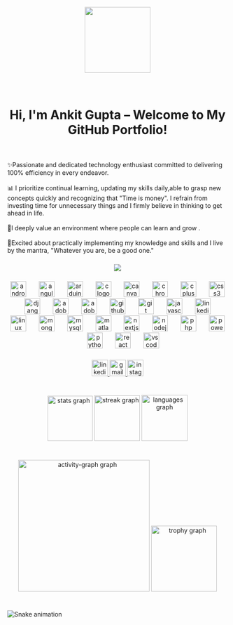 <br clear="both">

<div align="center">
  <img height="150" src="https://camo.githubusercontent.com/5b1d2e901546f5465aacfb5d19253ae0822909b754dac4b8b2d5632374125c72/68747470733a2f2f6d69726f2e6d656469756d2e636f6d2f6d61782f313336302f312a7a566e574a7479474f585f6b5549446d3663634366512e676966"  />
</div>

###

<br clear="both">

<h1 align="center">Hi, I'm Ankit Gupta – Welcome to My GitHub Portfolio!</h1>

###

<br clear="both">

<p align="left">✨Passionate and dedicated technology enthusiast committed to delivering 100% efficiency in every endeavor. <br><br>📊 I prioritize continual learning, updating my skills daily,able to grasp new concepts quickly and recognizing that "Time is money". I refrain from investing time for unnecessary things and I firmly believe in thinking to get ahead in life.<br><br>🤝I deeply value an environment where people can learn and grow .<br><br> 💎Excited about practically implementing my knowledge and skills and I live by the mantra, "Whatever you are, be a good one."</p>

###

<div align="center">
  <img src="https://profile-counter.glitch.me/Ankit-Gupta22/count.svg?"  />
</div>

###

<div align="center">
  <img src="https://cdn.jsdelivr.net/gh/devicons/devicon/icons/android/android-original.svg" height="36" alt="android logo"  />
  <img width="21" />
  <img src="https://skillicons.dev/icons?i=angular" height="36" alt="angularjs logo"  />
  <img width="21" />
  <img src="https://cdn.jsdelivr.net/gh/devicons/devicon/icons/arduino/arduino-original.svg" height="36" alt="arduino logo"  />
  <img width="21" />
  <img src="https://cdn.jsdelivr.net/gh/devicons/devicon/icons/c/c-original.svg" height="36" alt="c logo"  />
  <img width="21" />
  <img src="https://cdn.jsdelivr.net/gh/devicons/devicon/icons/canva/canva-original.svg" height="36" alt="canva logo"  />
  <img width="21" />
  <img src="https://cdn.jsdelivr.net/gh/devicons/devicon/icons/chrome/chrome-original.svg" height="36" alt="chrome logo"  />
  <img width="21" />
  <img src="https://cdn.jsdelivr.net/gh/devicons/devicon/icons/cplusplus/cplusplus-original.svg" height="36" alt="cplusplus logo"  />
  <img width="21" />
  <img src="https://cdn.jsdelivr.net/gh/devicons/devicon/icons/css3/css3-original.svg" height="36" alt="css3 logo"  />
  <img width="21" />
  <img src="https://cdn.jsdelivr.net/gh/devicons/devicon/icons/django/django-plain.svg" height="36" alt="django logo"  />
  <img width="21" />
  <img src="https://skillicons.dev/icons?i=ai" height="36" alt="adobeillustrator logo"  />
  <img width="21" />
  <img src="https://skillicons.dev/icons?i=ps" height="36" alt="adobephotoshop logo"  />
  <img width="21" />
  <img src="https://skillicons.dev/icons?i=github" height="36" alt="github logo"  />
  <img width="21" />
  <img src="https://skillicons.dev/icons?i=git" height="36" alt="git logo"  />
  <img width="21" />
  <img src="https://skillicons.dev/icons?i=js" height="36" alt="javascript logo"  />
  <img width="21" />
  <img src="https://skillicons.dev/icons?i=linkedin" height="36" alt="linkedin logo"  />
  <img width="21" />
  <img src="https://skillicons.dev/icons?i=linux" height="36" alt="linux logo"  />
  <img width="21" />
  <img src="https://skillicons.dev/icons?i=mongodb" height="36" alt="mongodb logo"  />
  <img width="21" />
  <img src="https://skillicons.dev/icons?i=mysql" height="36" alt="mysql logo"  />
  <img width="21" />
  <img src="https://skillicons.dev/icons?i=matlab" height="36" alt="matlab logo"  />
  <img width="21" />
  <img src="https://skillicons.dev/icons?i=nextjs" height="36" alt="nextjs logo"  />
  <img width="21" />
  <img src="https://skillicons.dev/icons?i=nodejs" height="36" alt="nodejs logo"  />
  <img width="21" />
  <img src="https://skillicons.dev/icons?i=php" height="36" alt="php logo"  />
  <img width="21" />
  <img src="https://skillicons.dev/icons?i=powershell" height="36" alt="powershell logo"  />
  <img width="21" />
  <img src="https://skillicons.dev/icons?i=py" height="36" alt="python logo"  />
  <img width="21" />
  <img src="https://skillicons.dev/icons?i=react" height="36" alt="react logo"  />
  <img width="21" />
  <img src="https://skillicons.dev/icons?i=vscode" height="36" alt="vscode logo"  />
</div>

###

<div align="center">
  <a href="linkedin.com/in/ankit-gupta-technology-enthusiast" target="_blank">
    <img src="https://img.shields.io/static/v1?message=LinkedIn&logo=linkedin&label=&color=0077D9&logoColor=white&labelColor=&style=plastic" height="37" alt="linkedin logo"  />
  </a>
  <a href="ankitgupta721910@gmail.com" target="_blank">
    <img src="https://img.shields.io/static/v1?message=Gmail&logo=gmail&label=&color=077D9&logoColor=white&labelColor=&style=plastic" height="37" alt="gmail logo"  />
  </a>
  <img src="https://img.shields.io/static/v1?message=Instagram&logo=instagram&label=&color=edff52&logoColor=white&labelColor=&style=plastic" height="37" alt="instagram logo"  />
</div>

###

<br clear="both">

<div align="center">
  <img src="https://github-readme-stats.vercel.app/api?username=Ankit-Gupta22&hide_title=false&hide_rank=false&show_icons=true&include_all_commits=true&count_private=true&disable_animations=false&theme=rose_pine&locale=en&hide_border=false" height="103" alt="stats graph"  />
  <img src="https://streak-stats.demolab.com?user=Ankit-Gupta22&locale=en&mode=weekly&theme=rose_pine&hide_border=false&border_radius=5&date_format=j%20M%5B%20Y%5D" height="104" alt="streak graph"  />
  <img src="https://github-readme-stats.vercel.app/api/top-langs?username=Ankit-Gupta22&locale=en&hide_title=false&layout=compact&card_width=320&langs_count=5&theme=rose_pine&hide_border=false" height="105" alt="languages graph"  />
</div>

###

<br clear="both">

<div align="center">
  <img src="https://github-readme-activity-graph.vercel.app/graph?username=Ankit-Gupta22&radius=16&theme=chartreuse-dark&area=true&order=5" height="300" alt="activity-graph graph"  />
  <img src="https://github-profile-trophy.vercel.app?username=Ankit-Gupta22&theme=matrix&column=-1&row=1&margin-w=12&margin-h=17&no-bg=true&no-frame=true&order=4" height="150" alt="trophy graph"  />
</div>

###

<br clear="both">

<img src="https://raw.githubusercontent.com/Ankit-Gupta22/Ankit-Gupta22/output/snake.svg" alt="Snake animation" />

###
